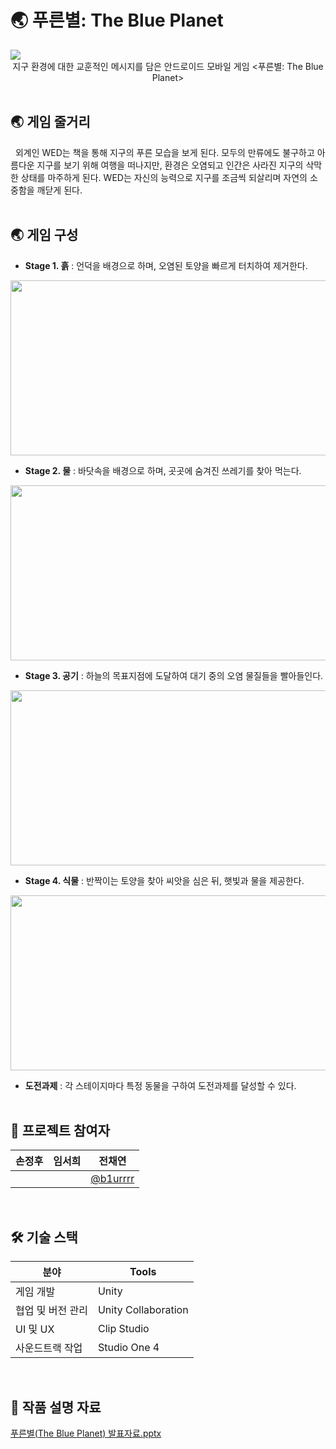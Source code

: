 # :earth_asia: 푸른별: The Blue Planet
<img src="https://user-images.githubusercontent.com/70993562/153038394-9cb258bc-0fa8-4f6c-8699-4d82e02e7f5c.png">
<div align="center">지구 환경에 대한 교훈적인 메시지를 담은 안드로이드 모바일 게임 <푸른별: The Blue Planet></div>
<br>

## :earth_asia: 게임 줄거리
&nbsp;&nbsp;외계인 WED는 책을 통해 지구의 푸른 모습을 보게 된다. 모두의 만류에도 불구하고 아름다운 지구를 보기 위해 여행을 떠나지만, 환경은 오염되고 인간은 사라진 지구의 삭막한 상태를 마주하게 된다. WED는 자신의 능력으로 지구를 조금씩 되살리며 자연의 소중함을 깨닫게 된다.
<br></br>

## :earth_asia: 게임 구성
  - **Stage 1. 흙** : 언덕을 배경으로 하며, 오염된 토양을 빠르게 터치하여 제거한다.
  <p align="center"><img src="https://user-images.githubusercontent.com/70993562/153044622-f28674a5-f413-4b51-94a2-c2dbbe999eb2.jpg" width=575 height=280></p>
  
  - **Stage 2. 물** : 바닷속을 배경으로 하며, 곳곳에 숨겨진 쓰레기를 찾아 먹는다.
  <p align="center"><img src="https://user-images.githubusercontent.com/70993562/153044678-c96492ae-e466-48f7-bf86-384ea24b6372.jpg" width=575 height=280></p>
  
  - **Stage 3. 공기** : 하늘의 목표지점에 도달하여 대기 중의 오염 물질들을 빨아들인다.
  <p align="center"><img src="https://user-images.githubusercontent.com/70993562/153044713-a97c4c0d-cddb-4812-a46e-2e7a19e13051.jpg" width=575 height=280></p>
  
  - **Stage 4. 식물** : 반짝이는 토양을 찾아 씨앗을 심은 뒤, 햇빛과 물을 제공한다.
  <p align="center"><img src="https://user-images.githubusercontent.com/70993562/153044737-9093c02d-251d-4afc-aa7c-cb99987a411a.jpg" width=575 height=280></p>
  
  - **도전과제** : 각 스테이지마다 특정 동물을 구하여 도전과제를 달성할 수 있다.
  <br></br>

## :busts_in_silhouette: 프로젝트 참여자
| 손정후 | 임서희 | 전채연 |
| --- | --- | --- |
|  |  | [@b1urrrr](https://github.com/b1urrrr) |
<br>

## 🛠 기술 스택
| 분야 | Tools |
| --- | --- |
| 게임 개발 | Unity |
| 협업 및 버전 관리 | Unity Collaboration |
| UI 및 UX | Clip Studio |
| 사운드트랙 작업 | Studio One 4 |
<br>

## :ledger: 작품 설명 자료
[푸른별(The Blue Planet) 발표자료.pptx](https://github.com/b1urrrr/TheBluePlanet/files/8026277/_.The.Blue.Planet.pptx)
